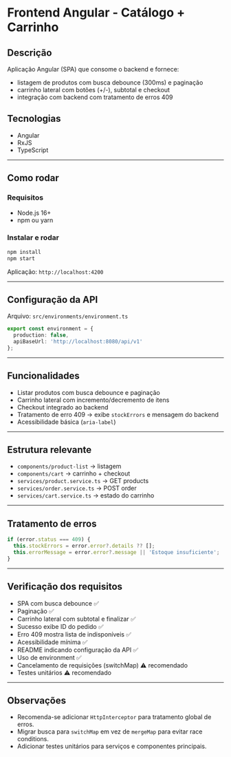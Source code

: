 # Frontend Angular - Catálogo + Carrinho

## Descrição
Aplicação Angular (SPA) que consome o backend e fornece:
- listagem de produtos com busca debounce (300ms) e paginação
- carrinho lateral com botões (+/-), subtotal e checkout
- integração com backend com tratamento de erros 409

## Tecnologias
- Angular
- RxJS
- TypeScript

---

## Como rodar

### Requisitos
- Node.js 16+
- npm ou yarn

### Instalar e rodar
```bash
npm install
npm start
```
Aplicação: `http://localhost:4200`

---

## Configuração da API
Arquivo: `src/environments/environment.ts`  
```ts
export const environment = {
  production: false,
  apiBaseUrl: 'http://localhost:8080/api/v1'
};
```

---

## Funcionalidades
- Listar produtos com busca debounce e paginação
- Carrinho lateral com incremento/decremento de itens
- Checkout integrado ao backend
- Tratamento de erro 409 → exibe `stockErrors` e mensagem do backend
- Acessibilidade básica (`aria-label`)

---

## Estrutura relevante
- `components/product-list` → listagem
- `components/cart` → carrinho + checkout
- `services/product.service.ts` → GET products
- `services/order.service.ts` → POST order
- `services/cart.service.ts` → estado do carrinho

---

## Tratamento de erros
```ts
if (error.status === 409) {
  this.stockErrors = error.error?.details ?? [];
  this.errorMessage = error.error?.message || 'Estoque insuficiente';
}
```

---

## Verificação dos requisitos
- SPA com busca debounce ✅  
- Paginação ✅  
- Carrinho lateral com subtotal e finalizar ✅  
- Sucesso exibe ID do pedido ✅  
- Erro 409 mostra lista de indisponíveis ✅  
- Acessibilidade mínima ✅  
- README indicando configuração da API ✅  
- Uso de environment ✅  
- Cancelamento de requisições (switchMap) ⚠️ recomendado  
- Testes unitários ⚠️ recomendado  

---

## Observações
- Recomenda-se adicionar `HttpInterceptor` para tratamento global de erros.  
- Migrar busca para `switchMap` em vez de `mergeMap` para evitar race conditions.  
- Adicionar testes unitários para serviços e componentes principais.
